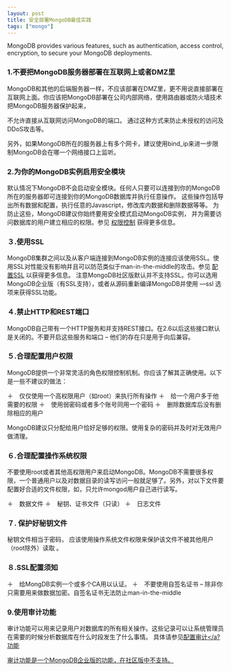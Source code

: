 ```yaml
---
layout: post
title: 安全部署MongoDB最佳实践
tags: ["mongo"]
---
```


MongoDB provides various features, such as authentication, access control, encryption, to secure your MongoDB deployments. 


### 1.不要把MongoDB服务器部署在互联网上或者DMZ里

MongoDB和其他的后端服务器一样，不应该部署在DMZ里，更不用说直接部署在互联网上面。你应该把MongoDB部署在公司内部网络，使用路由器或防火墙技术把MongoDB服务器保护起来，

不允许直接从互联网访问MongoDB的端口。 通过这种方式来防止未授权的访问及DDoS攻击等。

另外，如果MongoDB所在的服务器上有多个网卡，建议使用bind_ip来进一步限制MongoDB会在哪一个网络接口上监听。




### 2.为你的MongoDB实例启用安全模块


默认情况下MongoDB不会启动安全模块。任何人只要可以连接到你的MongoDB所在的服务器即可连接到你的MongoDB数据库并执行任意操作。 这些操作包括导出所有数据和配置，执行任意的Javascript，修改库内数据和删除数据等等。 为防止这些，MongoDB建议你始终要用安全模式启动MongoDB实例， 并为需要访问数据库的用户建立相应的权限。参见 <a href="https://docs.mongodb.com/manual/tutorial/enable-authentication/" target="_blank">权限控制</a> 获得更多信息。



### ３.使用SSL


MongoDB集群之间以及从客户端连接到MongoDB实例的连接应该使用SSL。使用SSL对性能没有影响并且可以防范类似于man-in-the-middle的攻击。参见 <a href="https://docs.mongodb.com/manual/tutorial/configure-ssl/" target="_blank">配置SSL</a> 以获得更多信息。 注意MongoDB社区版默认并不支持SSL。你可以选用MongoDB企业版（有SSL支持），或者从源码重新编译MongoDB并使用 —ssl 选项来获得SSL功能。




### ４.禁止HTTP和REST端口


MongoDB自己带有一个HTTP服务和并支持REST接口。在2.6以后这些接口默认是关闭的。不要开启这些服务和端口 – 他们的存在只是用于向后兼容。 




### ５.合理配置用户权限


MongoDB提供一个非常灵活的角色权限控制机制。你应该了解其正确使用。以下是一些不建议的做法：

＋　仅仅使用一个高权限用户（如root）来执行所有操作
＋　给一个用户多于他需要的权限
＋　使用弱密码或者多个账号同用一个密码
＋　删除数据库后没有删除相应的用户

MongoDB建议只分配给用户恰好足够的权限。使用复杂的密码并及时对无效用户做清理。



### ６.合理配置操作系统权限


不要使用root或者其他高权限用户来启动MongoDB。MongoDB不需要很多权限，一个普通用户以及对数据目录的读写访问一般就足够了。另外，对以下文件要配置好合适的文件权限，如，只允许mongod用户自己进行读写。

＋　数据文件
＋　秘钥、证书文件（只读）
＋　日志文件



### ７. 保护好秘钥文件

秘钥文件相当于密码， 应该使用操作系统文件权限来保护该文件不被其他用户（root除外）读取 。

### ８.SSL配置须知

＋　给MongDB实例一个或多个CA用以认证。
＋　不要使用自签名证书 – 除非你只需要用来做数据加密。自签名证书无法防止man-in-the-middle

### 9.使用审计功能

审计功能可以用来记录用户对数据库的所有相关操作。这些记录可以让系统管理员在需要的时候分析数据库在什么时段发生了什么事情。
具体请参见<a href="https://docs.mongodb.com/manual/tutorial/configure-auditing/index.html" target="_blank">配置审计</a?功能 

审计功能是一个MongoDB企业版的功能，在社区版中不支持。






